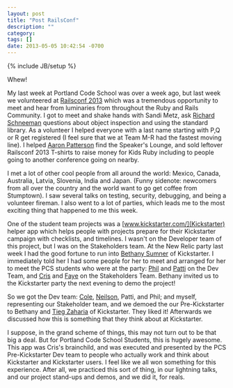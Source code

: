 ```yaml
---
layout: post
title: "Post RailsConf"
description: ""
category: 
tags: []
date: 2013-05-05 10:42:54 -0700
---
```

{% include JB/setup %}

Whew! 

My last week at Portland Code School was over a week ago, but last
week we volunteered at [Railsconf 2013](http://www.railsconf.com/)
which was a tremendous opportunity to meet and hear from luminaries
from throughout the Ruby and Rails Community. I got to meet and shake
hands with Sandi Metz, ask [Richard Schneeman](http://schneems.com/)
questions about object inspection and using the standard library. As a
volunteer I helped everyone with a last name starting with P,Q or R
get registered (I feel sure that we at Team M-R had the fastest moving
line). I helped [Aaron Patterson](http://tenderlovemaking.com/) find
the Speaker's Lounge, and sold leftover Railsconf 2013 T-shirts to
raise money for Kids Ruby including to people going to another
conference going on nearby.

I met a lot of other cool people from all around the world: Mexico,
Canada, Australia, Latvia, Slovenia, India and Japan. (Funny sidenote:
newcomers from all over the country and the world want to go get
coffee from Stumptown). I saw several talks on testing, security,
debugging, and being a volunteer fireman. I also went to a lot of
parties, which leads me to the most exciting thing that happened to me
this week.

One of the student team projects was a
[www.kickstarter.com/](Kickstarter) helper app which helps people with
projects prepare for their Kickstarter campaign with checklists, and
timelines. I wasn't on the Developer team of this project, but I was
on the Stakeholders team. At the New Relic party last week I had the
good fortune to run into
[Bethany Sumner](http://www.bethanysumner.com/) of Kickstarter. I
immediately told her I had some people for her to meet and arranged
for her to meet the PCS students who were at the party:
[Phil](http://phamlabs.com/) and [Patti](http://pjlavallee.com/) on
the Dev Team, and [Cris](http://www.milky-way-media.com/) and
[Faye](http://fayeishere.github.io/) on the Stakeholders Team. Bethany
invited us to the Kickstarter party the next evening to demo the
project!

So we got the Dev team: [Cole](http://ichabodcole.github.io/),
[Neilson](http://neilmakn.github.io/), Patti, and Phil; and myself,
representing our Stakeholder team, and we demoed the our
Pre-Kickstarter to Bethany and [Tieg Zaharia](http://solid1pxred.com/)
of Kickstarter. They liked it! Afterwards we discussed how this is
something that they think about at Kickstarter.

I suppose, in the grand scheme of things, this may not turn out to be
that big a deal. But for Portland Code School Students, this is hugely
awesome. This app was Cris's brainchild, and was executed and
presented by the PCS Pre-Kickstarter Dev team to people who actually
work and think about Kickstarter and Kickstarter users. I feel like we
all won something for this experience. After all, we practiced this
sort of thing, in our lightning talks, and our project stand-ups and
demos, and we did it, for reals.
